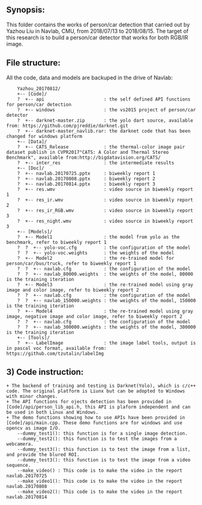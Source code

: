 ## Synopsis:
This folder contains the works of person/car detection that carried out by Yazhou Liu in Navlab, CMU, from 2018/07/13 to 2018/08/15. The target of this research is to build a person/car detector that works for both RGB/IR image.  

 
## File structure: 
All the code, data and models are backuped in the drive of Navlab:
```
	Yazhou_20170812/  
	+-- [Code]/
	?  +-- api						: the self defined API functions for person/car detection  
	?  +-- windows					: the vs2015 project of person/car detector  
	?  +-- darknet-master.zip		: the yolo dart source, available from: https://github.com/pjreddie/darknet.git  
	?  +-- darknet-master_navlib.rar: the darknet code that has been changed for windows platform  
	+-- [Data]/  
	?  +-- CATS_Release				: the thermal-color image pair dataset publish in CVPR2017"CATS: A Color and Thermal Stereo Benchmark", available from:http://bigdatavision.org/CATS/  
	?  +-- inter_res				: the intermediate results  
	+-- [Doc]/  
	?  +-- navlab.20170725.pptx		: biweekly report 1  
	?  +-- navlab.20170808.pptx		: biweekly report 2  
	?  +-- navlab.20170814.pptx		: biweekly report 3  
	?  +-- res.wmv					: video source in biweekly report 1  
	?  +-- res_ir.wmv				: video source in biweekly report 2  
	?  +-- res_ir_RGB.wmv			: video source in biweekly report 3  
	?  +-- res_night.wmv			: video source in biweekly report 3  
	+-- [Models]/  
	?  +-- Model1					: the model from yolo as the benchmark, refer to biweekly report 1  
	?  ?  +-- yolo-voc.cfg			: the configuration of the model  
	?  ?  +-- yolo-voc.weights		: the weights of the model  
	?  +-- Model2					: the re-trained model for person/car/bus/truck, refer to biweekly report 1  
	?  ?  +-- navlab.cfg			: the configuration of the model  
	?  ?  +-- navlab_80000.weights	: the weights of the model, 80000 is the training iteration  
	?  +-- Model3					: the re-trained model using gray image and color image, refer to biweekly report 2  
	?  ?  +-- navlab.cfg			: the configuration of the model  
	?  ?  +-- navlab_150000.weights	: the weights of the model, 150000 is the training iteration  
	?  +-- Model4					: the re-trained model using gray image, negative image and color image, refer to biweekly report 2  
	?  ?  +-- navlab.cfg			: the configuration of the model  
	?  ?  +-- navlab_300000.weights	: the weights of the model, 300000 is the training iteration  
	+-- [Tools]/  
	?  +-- LabelImage				: the image label tools, output is in pascal voc format, available from: https://github.com/tzutalin/labelImg  
```


## 3) Code instruction:

	+ The backend of training and testing is Darknet(Yolo), which is c/c++ code. The original platform is Liunx but can be adopted to Windows with minor changes.  
	+ The API functions for ojects detection has been provided in [Code]/api/person_lib_api.h, this API is plaform independent and can be used in both Linux and Windows.  
	+ The demo functions showing how to use APIs have been provided in [Code]/api/main.cpp. These demo functions are for windows and use opencv as image I/O.  
		--dummy_test1(): this function is for a single image detection.  
		--dummy_test2(): this function is to test the images from a webcamera.  
		--dummy_test3(): this function is to test the image from a list, and provide the blured ROI.  
		--dummy_test3(): this function is to test the image from a video sequence.  
		--make_video() : This code is to make the video in the report navlab.20170725  
		--make_video1(): This code is to make the video in the report navlab.20170808  
		--make_video2(): This code is to make the video in the report navlab.20170814  
